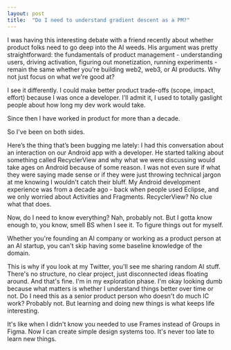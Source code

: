 ```yaml
---
layout: post
title:  "Do I need to understand gradient descent as a PM?"
---
```


I was having this interesting debate with a friend recently about whether product folks need to go deep into the AI weeds. His argument was pretty straightforward: the fundamentals of product management - understanding users, driving activation, figuring out monetization, running experiments - remain the same whether you're building web2, web3, or AI products. Why not just focus on what we're good at?

I see it differently. I could make better product trade-offs (scope, impact, effort) because I was once a developer. I’ll admit it, I used to totally gaslight people about how long my dev work would take.

Since then I have worked in product for more than a decade.

So I've been on both sides.

Here’s the thing that’s been bugging me lately: I had this conversation about an interaction on our Android app with a developer. He started talking about something called RecyclerView and why what we were discussing would take ages on Android because of some reason. I was not even sure if what they were saying made sense or if they were just throwing technical jargon at me knowing I wouldn't catch their bluff. My Android development experience was from a decade ago - back when people used Eclipse, and we only worried about Activities and Fragments. RecyclerView? No clue what that does.

Now, do I need to know everything? Nah, probably not. But I gotta know enough to, you know, smell BS when I see it. To figure things out for myself.

Whether you're founding an AI company or working as a product person at an AI startup, you can't skip having some baseline knowledge of the domain.

This is why if you look at my Twitter, you'll see me sharing random AI stuff. There's no structure, no clear project, just disconnected ideas floating around. And that's fine. I'm in my exploration phase. I'm okay looking dumb because what matters is whether I understand things better over time or not. Do I need this as a senior product person who doesn't do much IC work? Probably not. But learning and doing new things is what keeps life interesting.

It's like when I didn't know you needed to use Frames instead of Groups in Figma. Now I can create simple design systems too. It's never too late to learn new things.
